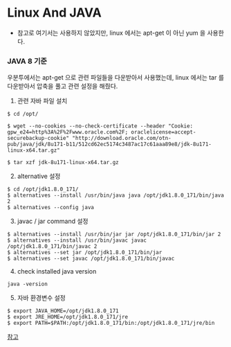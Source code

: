 # Linux And JAVA
- 참고로 여기서는 사용하지 않았지만, linux 에서는 apt-get 이 아닌 yum 을 사용한다.

### JAVA 8 기준

우분투에서는 apt-get 으로 관련 파일들을 다운받아서 사용했는데, linux 에서는 tar 를 다운받아서 압축을 풀고 관련 설정을 해줬다.

1. 관련 자바 파일 설치 
```
$ cd /opt/

$ wget --no-cookies --no-check-certificate --header "Cookie: gpw_e24=http%3A%2F%2Fwww.oracle.com%2F; oraclelicense=accept-securebackup-cookie" "http://download.oracle.com/otn-pub/java/jdk/8u171-b11/512cd62ec5174c3487ac17c61aaa89e8/jdk-8u171-linux-x64.tar.gz"

$ tar xzf jdk-8u171-linux-x64.tar.gz
```

2. alternative 설정

```
$ cd /opt/jdk1.8.0_171/
$ alternatives --install /usr/bin/java java /opt/jdk1.8.0_171/bin/java 2
$ alternatives --config java
```

3. javac / jar command 설정
```
$ alternatives --install /usr/bin/jar jar /opt/jdk1.8.0_171/bin/jar 2
$ alternatives --install /usr/bin/javac javac /opt/jdk1.8.0_171/bin/javac 2
$ alternatives --set jar /opt/jdk1.8.0_171/bin/jar
$ alternatives --set javac /opt/jdk1.8.0_171/bin/javac
```

4. check installed java version

`java -version`

5. 자바 환경변수 설정

```
$ export JAVA_HOME=/opt/jdk1.8.0_171
$ export JRE_HOME=/opt/jdk1.8.0_171/jre
$ export PATH=$PATH:/opt/jdk1.8.0_171/bin:/opt/jdk1.8.0_171/jre/bin
```




[참고](https://tecadmin.net/install-java-8-on-centos-rhel-and-fedora)